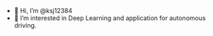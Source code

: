 - 👋 Hi, I’m @ksj12384
- 👀 I’m interested in Deep Learning and application for autonomous driving.


<!---
ksj12384/ksj12384 is a ✨ special ✨ repository because its `README.md` (this file) appears on your GitHub profile.
You can click the Preview link to take a look at your changes.
--->
